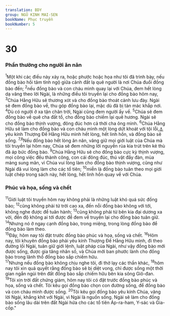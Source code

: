 ```yaml
---
translation: BDY
group: NGŨ KINH MAI-SEN
bookName: Phục truyền 
bookNumber: 5
---
```


<div class="title"><h1>30</h1><h3>Phần thưởng cho người ăn năn</h3></div>
<span class="verse phu_30_1"><sup>1</sup>Một khi các điều này xảy ra, hoặc phước hoặc họa như tôi đã trình bày, nếu đồng bào hồi tâm tỉnh ngộ giữa cảnh đất lạ quê người là nơi Chúa đuổi đồng bào đến; </span>
<span class="verse phu_30_2"><sup>2</sup>nếu đồng bào và con cháu mình quay lại với Chúa, đem hết lòng dạ vâng theo lời Ngài, là những điều tôi truyền lại cho đồng bào hôm nay, </span>
<span class="verse phu_30_3"><sup>3</sup>Chúa Hằng Hữu sẽ thương xót và cho đồng bào thoát cảnh lưu đày. Ngài sẽ đem đồng bào về, thu góp đồng bào lại, mặc dù đã bị tản mác khắp nơi. </span>
<span class="verse phu_30_4"><sup>4</sup>Dù có người ở xa tận chân trời, Ngài cũng đem người ấy về. </span>
<span class="verse phu_30_5"><sup>5</sup>Chúa sẽ đem đồng bào về quê cha đất tổ, cho đồng bào chiếm lại quê hương. Ngài sẽ cho đồng bào thịnh vượng, đông đúc hơn cả thời cha ông mình. </span>
<span class="verse phu_30_6"><sup>6</sup>Chúa Hằng Hữu sẽ làm cho đồng bào và con cháu mình một lòng dứt khoát với tội lỗi,<a href="#" data-toggle="tooltip" data-placement="bottom" title="Nt cắt bì tấm lòng">⚓</a> yêu kính Thượng Đế Hằng Hữu mình hết lòng, hết linh hồn, và đồng bào sẽ sống. </span>
<span class="verse phu_30_7 phu_30_8"><sup>7,8</sup>Nếu đồng bào hết lòng ăn năn, vâng giữ mọi giới luật của Chúa mà tôi truyền lại hôm nay, Chúa sẽ đem những lời nguyền rủa kia trút trên kẻ thù đã áp bức đồng bào. </span>
<span class="verse phu_30_9"><sup>9</sup>Chúa Hằng Hữu sẽ cho đồng bào cực kỳ thịnh vượng, mọi công việc đều thành công, con cái đông đúc, thú vật đầy đàn, mùa màng sung mãn, vì Chúa vui lòng làm cho đồng bào thịnh vượng, cũng như Ngài đã vui lòng làm cho các tổ tiên; </span>
<span class="verse phu_30_10"><sup>10</sup>miễn là đồng bào tuân theo mọi giới luật chép trong sách này, hết lòng, hết linh hồn quay về với Chúa.</span>
<div class="title"><h3>Phúc và họa, sống và chết</h3></div>
<span class="verse phu_30_11"><sup>11</sup>Giới luật tôi truyền hôm nay không phải là những luật khó quá sức đồng bào; </span>
<span class="verse phu_30_12"><sup>12</sup>cũng không phải từ trời cao xa, đến nỗi đồng bào không với tới, không nghe được để tuân hành; </span>
<span class="verse phu_30_13"><sup>13</sup>cũng không phải từ bên kia đại dương xa vời, đến độ không ai tới được để đem về truyền lại cho đồng bào tuân giữ. </span>
<span class="verse phu_30_14"><sup>14</sup>Nhưng nó ở ngay cạnh đồng bào, trong miệng, trong lòng đồng bào để đồng bào làm theo.<br/></span>
<span class="verse phu_30_15"><sup>15</sup>Đây, hôm nay tôi đặt trước đồng bào phúc và họa, sống và chết. </span>
<span class="verse phu_30_16"><sup>16</sup>Hôm nay, tôi khuyên đồng bào phải yêu kính Thượng Đế Hằng Hữu mình, đi theo đường lối Ngài, tuân giữ giới lệnh, luật pháp của Ngài, như vậy đồng bào mới được sống, được gia tăng nhân số, và Chúa mới ban phước lành cho đồng bào trong lãnh thổ đồng bào sắp chiếm hữu.<br/></span>
<span class="verse phu_30_17"><sup>17</sup>Nhưng nếu đồng bào không chịu nghe tôi, đi thờ lạy các thần khác, </span>
<span class="verse phu_30_18"><sup>18</sup>hôm nay tôi  xin quả quyết rằng đồng bào sẽ bị diệt vong, chỉ được sống một thời gian ngắn ngủi trên đất đồng bào sắp chiếm hữu bên kia sông Giô-đan.<br/></span>
<span class="verse phu_30_19"><sup>19</sup>Tôi xin trời đất chứng giám, hôm nay tôi có đặt trước đồng bào phúc và họa, sống và chết. Tôi kêu gọi đồng bào chọn con đường sống, để đồng bào và con cháu mình được sống. </span>
<span class="verse phu_30_20"><sup>20</sup>Tôi kêu gọi đồng bào yêu kính Chúa, vâng lời Ngài, khắng khít với Ngài, vì Ngài là nguồn sống. Ngài sẽ làm cho đồng bào sống lâu dài trên đất Ngài hứa cho các tổ tiên Áp-ra-ham, Y-sác và Gia-cốp.&#34;</span>
